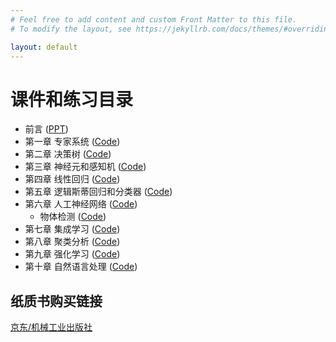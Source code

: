 ```yaml
---
# Feel free to add content and custom Front Matter to this file.
# To modify the layout, see https://jekyllrb.com/docs/themes/#overriding-theme-defaults

layout: default
---
```

# 课件和练习目录

* 前言 ([PPT](/assets/slides/ch0-introduction.pptx))
* 第一章 专家系统 ([Code](https://github.com/mlaibook/aipractice/blob/main/ch1-expert-system.ipynb))
* 第二章 决策树 ([Code](https://github.com/mlaibook/aipractice/blob/main/ch2-decision-tree.ipynb))
* 第三章 神经元和感知机 ([Code](https://github.com/mlaibook/aipractice/blob/main/ch3-perceptron.ipynb))
* 第四章 线性回归 ([Code](https://github.com/mlaibook/aipractice/blob/main/ch4-linear-regression.ipynb))
* 第五章 逻辑斯蒂回归和分类器  ([Code](https://github.com/mlaibook/aipractice/blob/main/ch5-logistic-regression.ipynb))
* 第六章 人工神经网络 ([Code](https://github.com/mlaibook/aipractice/blob/main/ch6-neural-network.ipynb))
    - 物体检测 ([Code](https://github.com/mlaibook/aipractice/blob/main/ch6-yolo-object-detection.ipynb))
* 第七章 集成学习 ([Code](https://github.com/mlaibook/aipractice/blob/main/ch7-ensemble.ipynb))
* 第八章 聚类分析 ([Code](https://github.com/mlaibook/aipractice/blob/main/ch8-clustering.ipynb))
* 第九章 强化学习 ([Code](https://github.com/mlaibook/aipractice/blob/main/ch9-reinforcement-learning.ipynb))
* 第十章 自然语言处理 ([Code](https://github.com/mlaibook/aipractice/blob/main/ch10-nlp.ipynbb))

## 纸质书购买链接

[京东/机械工业出版社](https://item.jd.com/13733932.html)
